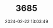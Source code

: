 ---
title: "3685"
category: "Cambarus truncatus"
draft: false
date: 2024-02-22 13:03:49
languages:
  English: ["Oconee Burrowing Crayfish"]
---